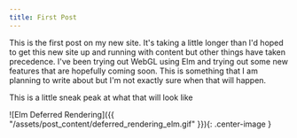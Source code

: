 ```yaml
---
title: First Post
---
```


This is the first post on my new site. It's taking a little longer than I'd hoped to get this new site up and running with content but other things have taken precedence. I've been trying out WebGL using Elm and trying out some new features that are hopefully coming soon. This is something that I am planning to write about but I'm not exactly sure when that will happen.

This is a little sneak peak at what that will look like

![Elm Deferred Rendering]({{ "/assets/post_content/deferred_rendering_elm.gif" }}){: .center-image }
